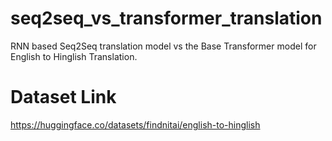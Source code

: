 # seq2seq_vs_transformer_translation
RNN based Seq2Seq translation model vs the Base Transformer model for English to Hinglish Translation.
# Dataset Link
https://huggingface.co/datasets/findnitai/english-to-hinglish 
